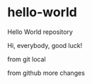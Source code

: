 # hello-world
Hello World repository

Hi, everybody, good luck!

from git local

from github
more changes
